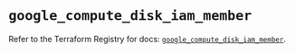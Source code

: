 # `google_compute_disk_iam_member`

Refer to the Terraform Registry for docs: [`google_compute_disk_iam_member`](https://registry.terraform.io/providers/drfaust92/google/4.16.4/docs/resources/compute_disk_iam_member).
